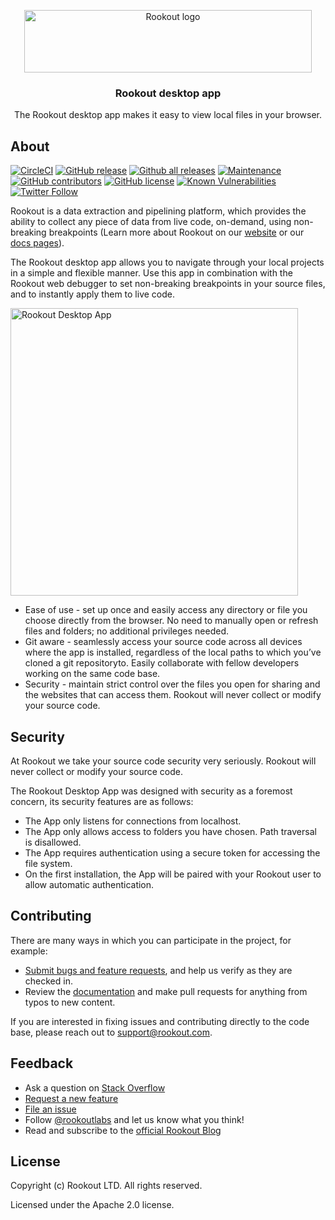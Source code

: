 <p align="center">
<a href="https://www.rookout.com/" target="_blank">
<img src="https://github.com/Rookout/docs/blob/master/website/static/img/logos/rookout_logo_horizontal.svg" alt="Rookout logo" width="460" height="100">
</a>
</p>

<h3 align="center">Rookout desktop app</h3>

<p align="center">
  The Rookout desktop app makes it easy to view local files in your browser.
</p>

## About
[![CircleCI](https://img.shields.io/circleci/build/github/Rookout/explorook.svg?style=flat-square)](https://circleci.com/gh/Rookout/explorook)
[![GitHub release](https://img.shields.io/github/release/rookout/explorook.svg?style=flat-square)](https://GitHub.com/Rookout/explorook/releases/)
[![Github all releases](https://img.shields.io/github/downloads/rookout/explorook/total.svg?style=flat-square)](https://GitHub.com/Rookout/explorook/releases/)
[![Maintenance](https://img.shields.io/badge/Maintained%3F-yes-green.svg?style=flat-square)](https://GitHub.com//Rookout/explorook/graphs/commit-activity)
[![GitHub contributors](https://img.shields.io/github/contributors/rookout/explorook.svg?style=flat-square)](https://GitHub.com/Rookout/explorook/graphs/contributors/)
[![GitHub license](https://img.shields.io/github/license/rookout/explorook.svg?style=flat-square)](https://github.com/Rookout/explorook/blob/master/LICENSE)
[![Known Vulnerabilities](https://snyk.io/test/github/rookout/explorook/badge.svg?style=flat-square)](https://snyk.io/test/github/rookout/explorook)
[![Twitter Follow](https://img.shields.io/twitter/follow/rookoutlabs.svg?style=social)](https://twitter.com/rookoutlabs)

Rookout is a data extraction and pipelining platform, which provides the ability to collect any piece of data from live code, on-demand, using non-breaking breakpoints (Learn more about Rookout on our [website](www.rookout.com) or our [docs pages](docs.rookout.com)).

The Rookout desktop app allows you to navigate through your local projects in a simple and flexible manner. Use this app in combination with the Rookout web debugger to set non-breaking breakpoints in your source files, and to instantly apply them to live code. 

<img src="https://github.com/Rookout/explorook/blob/master/assets/animated-gif.gif" alt="Rookout Desktop App" width="460">

- Ease of use - set up once and easily access any directory or file you choose directly from the browser. No need to manually open or refresh files and folders; no additional privileges needed.
- Git aware - seamlessly access your source code across all devices where the app is installed, regardless of the local paths to which you’ve cloned a git repositoryto. Easily collaborate with fellow developers working on the same code base. 
- Security - maintain strict control over the files you open for sharing and the websites that can access them. Rookout will never collect or modify your source code. 

## Security

At Rookout we take your source code security very seriously. Rookout will never collect or modify your source code. 

The Rookout Desktop App was designed with security as a foremost concern, its security features are as follows:
- The App only listens for connections from localhost.
- The App only allows access to folders you have chosen. Path traversal is disallowed.
- The App requires authentication using a secure token for accessing the file system.
- On the first installation, the App will be paired with your Rookout user to allow automatic authentication.

## Contributing

There are many ways in which you can participate in the project, for example:
- [Submit bugs and feature requests](https://github.com/Rookout/explorook/issues), and help us verify as they are checked in.
- Review the [documentation](docs.rookout.com) and make pull requests for anything from typos to new content. 

If you are interested in fixing issues and contributing directly to the code base, please reach out to support@rookout.com.

## Feedback

- Ask a question on [Stack Overflow](https://stackoverflow.com/questions/tagged/rookout)
- [Request a new feature](https://github.com/Rookout/explorook/issues)
- [File an issue](https://github.com/Rookout/explorook/issues)
- Follow [@rookoutlabs](https://twitter.com/rookoutlabs) and let us know what you think!
- Read and subscribe to the [official Rookout Blog](https://www.rookout.com/blog/)

## License

Copyright (c) Rookout LTD. All rights reserved. 

Licensed under the Apache 2.0 license.

